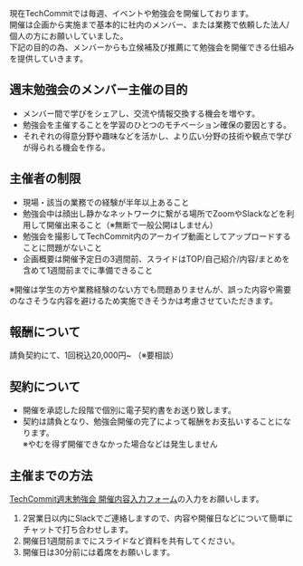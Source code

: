 現在TechCommitでは毎週、イベントや勉強会を開催しております。  
開催は企画から実施まで基本的に社内のメンバー、または業務で依頼した法人/個人の方にお願いしていました。  
下記の目的の為、メンバーからも立候補及び推薦にて勉強会を開催できる仕組みを提供していきます。

## 週末勉強会のメンバー主催の目的
- メンバー間で学びをシェアし、交流や情報交換する機会を増やす。  
- 勉強会を主催することを学習のひとつのモチベーション確保の要因とする。  
- それぞれの得意分野や趣味などを活かし、より広い分野の技術や観点で学びが得られる機会を作る。

## 主催者の制限
- 現場・該当の業務での経験が半年以上あること
- 勉強会中は顔出し静かなネットワークに繋がる場所でZoomやSlackなどを利用して開催出来ること（※無断で一般公開はしません）
- 勉強会を撮影してTechCommit内のアーカイブ動画としてアップロードすることに問題がないこと  
- 企画概要は開催予定日の3週間前、スライドはTOP/自己紹介/内容/まとめを含めて1週間前までに準備できること

※開催は学生の方や業務経験のない方でも問題ありませんが、誤った内容や需要のなさそうな内容を避けるため実施できそうかは考慮させていただきます。

## 報酬について
請負契約にて、1回税込20,000円~ （※要相談）

## 契約について
- 開催を承認した段階で個別に電子契約書をお送り致します。  
- 契約は請負となり、勉強会開催の完了によって報酬をお支払いすることになります。  
※やむを得ず開催できなかった場合などは発生しません 

## 主催までの方法
[TechCommit週末勉強会 開催内容入力フォーム](https://docs.google.com/forms/d/e/1FAIpQLSe977jdvuQhN5XM5dV7w_U4NRBtBvbI9_31gD5UIrEtnTNiXw/viewform)の入力をお願いします。    

1. 2営業日以内にSlackでご連絡しますので、内容や開催日などについて簡単にチャットで打ち合わせします。  
2. 開催日1週間前までにスライドなど資料を共有してください。  
3. 開催日は30分前には着席をお願いします。  

